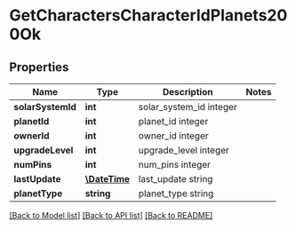 # GetCharactersCharacterIdPlanets200Ok

## Properties
Name | Type | Description | Notes
------------ | ------------- | ------------- | -------------
**solarSystemId** | **int** | solar_system_id integer | 
**planetId** | **int** | planet_id integer | 
**ownerId** | **int** | owner_id integer | 
**upgradeLevel** | **int** | upgrade_level integer | 
**numPins** | **int** | num_pins integer | 
**lastUpdate** | [**\DateTime**](\DateTime.md) | last_update string | 
**planetType** | **string** | planet_type string | 

[[Back to Model list]](../README.md#documentation-for-models) [[Back to API list]](../README.md#documentation-for-api-endpoints) [[Back to README]](../README.md)


